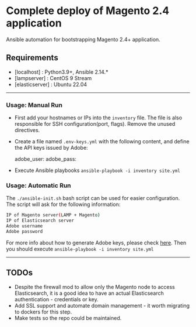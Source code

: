 # Complete deploy of Magento 2.4 application

Ansible automation for bootstrapping Magento 2.4+ application.

## Requirements  
- [localhost] : Python3.9+, Ansible 2.14.*
- [lampserver] : CentOS 9 Stream
- [elasticserver] : Ubuntu 22.04 

---

### Usage: Manual Run  
- First add your hostnames or IPs into the `inventory` file. The file is also responsible for SSH configuration(port, flags). Remove the unused directives.
- Create a file named `.env-keys.yml` with the following content, and define the API keys issued by Adobe:

    adobe_user: 
    adobe_pass:

- Execute Ansible playbooks `ansible-playbook -i inventory site.yml`

### Usage: Automatic Run  
The `./ansible-init.sh` bash script can be used for easier configuration. The script will ask for the following information:  
```sh
IP of Magento server(LAMP + Magento)
IP of Elasticsearch server
Adobe username
Adobe password
```
For more info about how to generate Adobe keys, please check [here](https://experienceleague.adobe.com/docs/commerce-operations/installation-guide/prerequisites/authentication-keys.html).
Then you should execute
`ansible-playbook -i inventory site.yml`

---
## TODOs
- Despite the firewall mod to allow only the Magento node to access Elasticsearch, it is a good idea to have an actual Elasticsearch authentication - credentials or key.
- Add SSL support and automate domain management - it worth migrating to dockers for this step.
- Make tests so the repo could be maintained.
